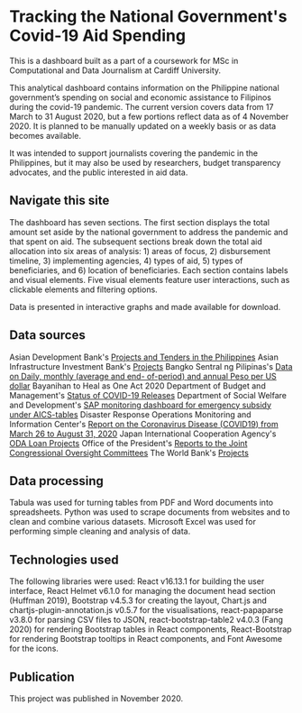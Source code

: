# Tracking the National Government's Covid-19 Aid Spending

This is a dashboard built as a part of a coursework for MSc in Computational and Data Journalism at Cardiff University.

This analytical dashboard contains information on the Philippine national government’s spending on social and economic assistance to Filipinos during the covid-19 pandemic. The current version covers data from 17 March to 31 August 2020, but a few portions reflect data as of 4 November 2020. It is planned to be manually updated on a weekly basis or as data becomes available.

It was intended to support journalists covering the pandemic in the Philippines, but it may also be used by researchers, budget transparency advocates, and the public interested in aid data.


## Navigate this site

The dashboard has seven sections. The first section displays the total amount set aside by the national government to address the pandemic and that spent on aid. The subsequent sections break down the total aid allocation into six areas of analysis: 1) areas of focus, 2) disbursement timeline, 3) implementing agencies, 4) types of aid, 5) types of beneficiaries, and 6) location of beneficiaries. Each section contains labels and visual elements. Five visual elements feature user interactions, such as clickable elements and filtering options.

Data is presented in interactive graphs and made available for download.

## Data sources

Asian Development Bank's [Projects and Tenders in the Philippines](https://www.adb.org/projects/country/phi)
Asian Infrastructure Investment Bank's [Projects](https://www.aiib.org/en/projects/list/index.html)
Bangko Sentral ng Pilipinas's [Data on Daily, monthly (average and end- of-period) and annual Peso per US dollar](https://www.bsp.gov.ph/statistics/external/pesodollar.xls)
Bayanihan to Heal as One Act 2020
Department of Budget and Management's [Status of COVID-19 Releases](https://www.dbm.gov.ph/index.php/programs-projects/status-of-covid-19-releases)
Department of Social Welfare and Development's [SAP monitoring dashboard for emergency subsidy under AICS-tables](https://public.tableau.com/profile/dswd.gis#!/vizhome/SAPMonitoringDashboardforEmergcencySubsidyunderAICS-Tables/Dashboard1)
Disaster Response Operations Monitoring and Information Center's [Report on the Coronavirus Disease (COVID19) from March 26 to August 31, 2020](https://dromic.dswd.gov.ph/coronavirus-disease-covid-19-31-dec-2019/?fbclid=IwAR0Z5v9LYXCay_d-ydb-TD3pNBdi6Icd1bKRP0pU7AW_O97NMYSwYELNKpU)
Japan International Cooperation Agency's [ODA Loan Projects](https://www2.jica.go.jp/en/yen_loan/index.php/module/search?anken_name=&area1=0&area2=0&area3=0&country1=73&country2=0&country3=0&section1=0&section2=0&section3=0&industry1=0&industry2=0&industry3=0&chotatsu_kubun=0&from_year=&to_year=&currency=jpy&submit=Search)
Office of the President's [Reports to the Joint Congressional Oversight Committees](https://www.officialgazette.gov.ph/masterlist-generator/?category=other-issuances&president=rodrigo-roa-duterte&per_page=10&on_order=DESC)
The World Bank's [Projects](https://projects.worldbank.org/en/projects-operations/projects-list?countrycode_exact=PH)


## Data processing

Tabula was used for turning tables from PDF and Word documents into spreadsheets. Python was used to scrape documents from websites and to clean and combine various datasets. Microsoft Excel was used for performing simple cleaning and analysis of data.


## Technologies used

The following libraries were used: React v16.13.1 for building the user interface, React Helmet v6.1.0 for managing the document head section (Huffman 2019), Bootstrap v4.5.3 for creating the layout, Chart.js and chartjs-plugin-annotation.js v0.5.7 for the visualisations, react-papaparse v3.8.0 for parsing CSV files to JSON, react-bootstrap-table2 v4.0.3 (Fang 2020) for rendering Bootstrap tables in React components, React-Bootstrap for rendering Bootstrap tooltips in React components, and Font Awesome for the icons.


## Publication

This project was published in November 2020.
